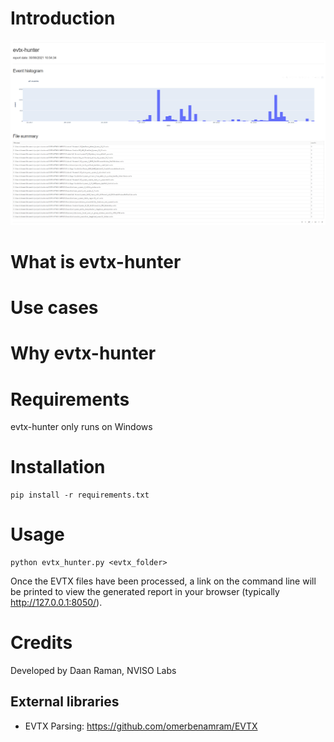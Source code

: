 # Introduction

![](/documentation/screenshots/report_header.PNG)

# What is evtx-hunter

# Use cases

# Why evtx-hunter

# Requirements
evtx-hunter only runs on Windows

# Installation
```
pip install -r requirements.txt
```

# Usage
```
python evtx_hunter.py <evtx_folder>
```
Once the EVTX files have been processed, a link on the command line will be printed to view the
generated report in your browser (typically http://127.0.0.1:8050/).


# Credits
Developed by Daan Raman, NVISO Labs  

## External libraries
- EVTX Parsing: https://github.com/omerbenamram/EVTX

